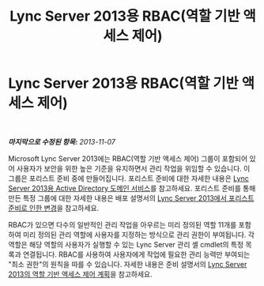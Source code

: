 ﻿---
title: Lync Server 2013용 RBAC(역할 기반 액세스 제어)
TOCTitle: Lync Server 2013용 RBAC(역할 기반 액세스 제어)
ms:assetid: d01fba36-eb7e-4de9-9bba-5102ae157820
ms:mtpsurl: https://technet.microsoft.com/ko-kr/library/Dn481134(v=OCS.15)
ms:contentKeyID: 59679297
ms.date: 08/24/2015
mtps_version: v=OCS.15
ms.translationtype: HT
---

# Lync Server 2013용 RBAC(역할 기반 액세스 제어)

 

_**마지막으로 수정된 항목:** 2013-11-07_

Microsoft Lync Server 2013에는 RBAC(역할 기반 액세스 제어) 그룹이 포함되어 있어 사용자가 보안을 위한 높은 기준을 유지하면서 관리 작업을 위임할 수 있습니다. 이 그룹은 포리스트 준비 중에 만들어집니다. 포리스트 준비에 대한 자세한 내용은 [Lync Server 2013용 Active Directory 도메인 서비스](lync-server-2013-active-directory-domain-services-for-lync-server.md)를 참고하세요. 포리스트 준비를 통해 만든 특정 그룹에 대한 자세한 내용은 배포 설명서의 [Lync Server 2013에서 포리스트 준비로 인한 변경](lync-server-2013-changes-made-by-forest-preparation.md)을 참고하세요.

RBAC가 있으면 다수의 일반적인 관리 작업을 아우르는 미리 정의된 역할 11개를 포함하여 미리 정의된 관리 역할에 사용자를 지정하는 방식으로 관리 권한이 부여됩니다. 각 역할은 해당 역할의 사용자가 실행할 수 있는 Lync Server 관리 셸 cmdlet의 특정 목록과 연결됩니다. RBAC를 사용하여 사용자에게 작업에 필요한 관리 능력만 부여되는 "최소 권한"의 원칙을 따를 수 있습니다. 자세한 내용은 준비 설명서의 [Lync Server 2013의 역할 기반 액세스 제어 계획](lync-server-2013-planning-for-role-based-access-control.md)을 참고하세요.

